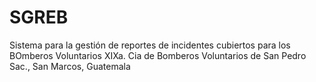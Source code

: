 # SGREB
Sistema para la gestión de reportes de incidentes cubiertos para los BOmberos Voluntarios XIXa. Cia de Bomberos Voluntarios de San Pedro Sac., San Marcos, Guatemala
